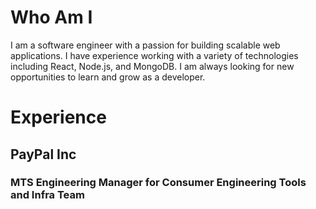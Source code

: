 # Who Am I 

I am a software engineer with a passion for building scalable web applications. I have experience working with a variety of technologies including React, Node.js, and MongoDB. I am always looking for new opportunities to learn and grow as a developer.

# Experience

## PayPal Inc
### MTS Engineering Manager for Consumer Engineering Tools and Infra Team